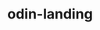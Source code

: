 # odin-landing
<!-- This is the readme file for the TheOdinProject Landing Page project.
I am slightly apprehensive to start, considering how difficult I found flexboxes in an overall sense. I often found myself overcomplicating them, only to have the solutions be something I felt I had already tried.
This contributed to a general sense of frustration and malaise, which of course snowballs into losing pertinent knowledge.
That all being said, this will be worked on until it is sufficient. Content will most likely not be changed, just to ensure my work matches the example.
I am still a student! Hopefully in a few months (if not sooner) I can look back on this and say "I've come so far!"
glhf gg no re -->

<!-- EDIT 10minutes in and I will NOT be keeping everything the same as the example. I think attempting to make text placeholders lineup with what should be images will be more work than is needed.
Additionally, I want to make this look somewhat decent, rather than just a carbon copy. Of course, now I enter the dreaded "Find the perfect picture for everything" phase, but considering this is all amateur work, I can use that inner classification to get over that phase quicker.
ok now gg no re -->